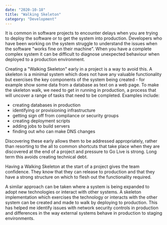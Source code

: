 ```yaml
---
date: "2020-10-18"
title: "Walking Skeleton"
category: "Development"
---
```


It is common in software projects to encounter delays when you are trying to deploy the software or to get the system into production. Developers who have been working on the system struggle to understand the issues when the software "works fine on their machine". When you have a complete complex system it can be difficult to diagnose unexpected behaviour when deployed to a production environment. 

Creating a "Walking Skeleton" early in a project is a way to avoid this. A skeleton is a minimal system which does not have any valuable functionality but exercises the key components of the system being created - for example show some data from a database as text on a web page. To make the skeleton walk, we need to get in running in production, a process that will uncover a range of tasks that need to be completed. Examples include:
 - creating databases in production
 - identifying or provisioning infrastructure
 - getting sign off from compliance or security groups
 - creating deployment scripts
 - adding jobs to build servers
 - finding out who can make DNS changes

 Discovering these early allows them to be addressed appropriately, rather than resorting to the all to common shortcuts that take place when they are discovered at the end of a project and pressure to Go Live is strong. Long term this avoids creating technical debt.

 Having a Walking Skeleton at the start of a project gives the team confidence. They know that they can release to production and that they have a strong structure on which to flesh out the functionality required.

 A similar approach can be taken where a system is being expanded to adopt new technologies or interact with other systems. A skeleton implementation which exercises the technology or interacts with the other system can be created and made to walk by deploying to production. This has helped me identify issues with network security controls in production and differences in the way external systems behave in production to staging environments.